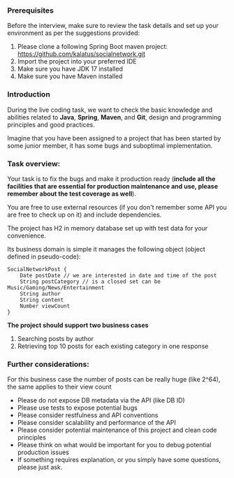 ### Prerequisites
Before the interview, make sure to review the task details and set up your environment as per the suggestions provided:

1. Please clone a following Spring Boot maven project: https://github.com/kalatus/socialnetwork.git
2. Import the project into your preferred IDE
3. Make sure you have JDK 17 installed
4. Make sure you have Maven installed  

### Introduction

During the live coding task, we want to check the basic knowledge and abilities related to **Java**, **Spring**, **Maven**, and **Git**,
design and programming principles and good practices.

Imagine that you have been assigned to a project that has been started by some junior member, it has some bugs and suboptimal implementation.

### Task overview:
Your task is to fix the bugs and make it production ready (**include all the facilities that are essential for production
maintenance and use, please remember about the test coverage as well**).

You are free to use external resources (if you don't remember some API you are free to check up on it) and include dependencies.

The project has H2 in memory database set up with test data for your convenience.

Its business domain is simple it manages the following object (object defined in pseudo-code):

```
SocialNetworkPost {
    Date postDate // we are interested in date and time of the post
    String postCategory // is a closed set can be Music/Gaming/News/Entertainment
    String author
    String content
    Number viewCount
}
```

**The project should support two business cases**

1. Searching posts by author
2. Retrieving top 10 posts for each existing category in one response


### Further considerations:

For this business case the number of posts can be really huge (like 2^64), the same applies to their view count
* Please do not expose DB metadata via the API (like DB ID)
* Please use tests to expose potential bugs
* Please consider restfulness and API conventions
* Please consider scalability and performance of the API
* Please consider potential maintenance of this project and clean code principles
* Please think on what would be important for you to debug potential production issues
* If something requires explanation, or you simply have some questions, please just ask.

